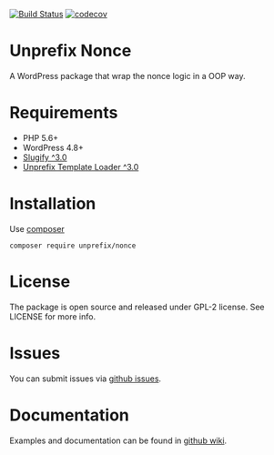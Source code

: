 [![Build Status](https://travis-ci.org/widoz/unprefix-nonce.svg?branch=dev)](https://travis-ci.org/widoz/unprefix-nonce)
[![codecov](https://codecov.io/gh/widoz/unprefix-nonce/branch/dev/graph/badge.svg)](https://codecov.io/gh/widoz/unprefix-nonce)


# Unprefix Nonce

A WordPress package that wrap the nonce logic in a OOP way.

# Requirements

- PHP 5.6+
- WordPress 4.8+
- [Slugify ^3.0](https://github.com/cocur/slugify)
- [Unprefix Template Loader ^3.0](https://github.com/widoz/template-loader)

# Installation

Use [composer](https://getcomposer.org/) 

`composer require unprefix/nonce`

# License

The package is open source and released under GPL-2 license.
See LICENSE for more info.

# Issues

You can submit issues via [github issues](https://github.com/widoz/unprefix-nonce/issues).

# Documentation

Examples and documentation can be found in [github wiki](https://github.com/widoz/unprefix-nonce/wiki).
